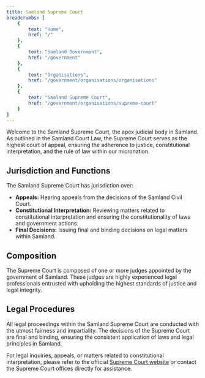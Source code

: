 ```yaml
---
title: Samland Supreme Court
breadcrumbs: [
    {
        text: "Home",
        href: "/"
    },
    {
        text: "Samland Government",
        href: "/government"
    },
    {
        text: "Organisations",
        href: "/government/organisations/organisations"
    },
    {
        text: "Samland Supreme Court",
        href: "/government/organisations/supreme-court"
    }
]
---
```


Welcome to the Samland Supreme Court, the apex judicial body in Samland. As outlined in the Samland Court Law, the Supreme Court serves as the highest court of appeal, ensuring the adherence to justice, constitutional interpretation, and the rule of law within our micronation.

## Jurisdiction and Functions

The Samland Supreme Court has jurisdiction over:

- **Appeals:** Hearing appeals from the decisions of the Samland Civil Court.
- **Constitutional Interpretation:** Reviewing matters related to constitutional interpretation and ensuring the constitutionality of laws and government actions.
- **Final Decisions:** Issuing final and binding decisions on legal matters within Samland.

## Composition

The Supreme Court is composed of one or more judges appointed by the government of Samland. These judges are highly experienced legal professionals entrusted with upholding the highest standards of justice and legal integrity.

## Legal Procedures

All legal proceedings within the Samland Supreme Court are conducted with the utmost fairness and impartiality. The decisions of the Supreme Court are final and binding, ensuring the consistent application of laws and legal principles in Samland.

For legal inquiries, appeals, or matters related to constitutional interpretation, please refer to the official [Supreme Court website](#) or contact the Supreme Court offices directly for assistance.
